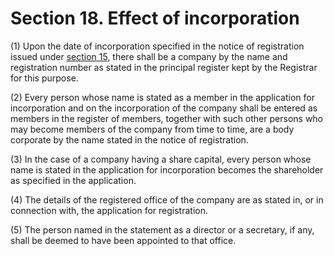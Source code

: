 # Section 18. Effect of incorporation

\(1\) Upon the date of incorporation specified in the notice of registration issued under [section 15](section-15.-registration-for-incorporation.md), there shall be a company by the name and registration number as stated in the principal register kept by the Registrar for this purpose.

\(2\) Every person whose name is stated as a member in the application for incorporation and on the incorporation of the company shall be entered as members in the register of members, together with such other persons who may become members of the company from time to time, are a body corporate by the name stated in the notice of registration.

\(3\) In the case of a company having a share capital, every person whose name is stated in the application for incorporation becomes the shareholder as specified in the application.

\(4\) The details of the registered office of the company are as stated in, or in connection with, the application for registration.

\(5\) The person named in the statement as a director or a secretary, if any, shall be deemed to have been appointed to that office.


